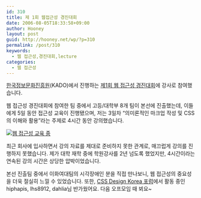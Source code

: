 ```yaml
---
id: 310
title: 제 1회 웹접근성 경진대회
date: 2006-08-05T18:33:58+09:00
author: Hooney
layout: post
guid: http://hooney.net/wp/?p=310
permalink: /post/310
keywords:
  - 웹 접근성,경진대회,lecture
categories:
  - 웹 접근성
---
```

[한국정보문화진흥원](http://www.kado.or.kr/)(KADO)에서 진행하는 [제1회 웹 접근성 경진대회](http://www.kado.or.kr/index.aspx?PortalID=ko&MenuID=0510041148577451&template=Default&control=View.ascx&seq=13335&idx=1)에 강사로 참여했습니다.

웹 접근성 경진대회에 참여한 팀 중에서 고등/대학부 8개 팀이 본선에 진출했는데, 이들에게 5일 동안 접근성 교육이 진행됐으며, 저는 3일차 &#8220;의미론적인 마크업 작성 및 CSS의 이해와 활용&#8221;라는 주제로 4시간 동안 강의했습니다.

[<img src="https://i1.wp.com/static.flickr.com/61/207151505_adfc2fa1be.jpg?w=700" alt="웹 접근성 교육 중" data-recalc-dims="1" />](http://www.flickr.com/photos/hooney/sets/72157594224985930/)

최근 회사에 입사하면서 강의 자료를 제대로 준비하지 못한 관계로, 매끄럽게 강의를 진행하지 못했습니다. 제가 대학 재학 중에 학원강사를 2년 넘도록 했었지만, 4시간이라는 연속된 강의 시간은 상당한 압박이었습니다.

본선 진출팀 중에서 이화여대팀의 시각장애인 분을 직접 만나보니, 웹 접근성의 중요성을 더욱 절실히 느낄 수 있었습니다. 또한, [CSS Design Korea 포럼](http://standardmag.org/)에서 활동 중인 hiphapis, lhs8912, dahlia님 반가웠어요. 다음 오프모임 때 뵈요~